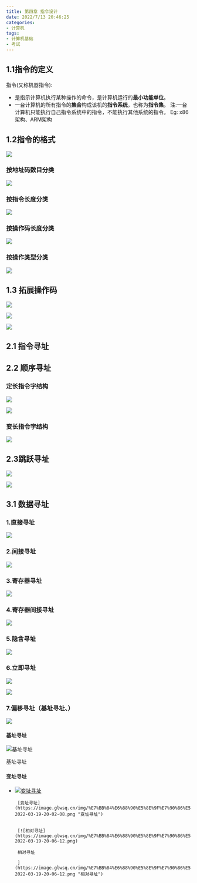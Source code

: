 ```yaml
---
title: 第四章 指令设计
date: 2022/7/13 20:46:25
categories:
- 计算机
tags:
- 计算机基础
- 考试
---
```

## 1.1指令的定义

指令(又称机器指令):
+ 是指示计算机执行某种操作的命令，是计算机运行的**最小功能单位**。
+ 一台计算机的所有指令的**集合**构成该机的**指令系统**，也称为**指令集**。
注:一台计算机只能执行自己指令系统中的指令，不能执行其他系统的指令。
Eg: x86架构、ARM架构


## 1.2指令的格式

![](https://obs-pic-1309372570.cos.ap-chongqing.myqcloud.com/20221023153906.png)
### 按地址码数目分类 
![](https://obs-pic-1309372570.cos.ap-chongqing.myqcloud.com/20221023153948.png)

### 按指令长度分类

![](https://obs-pic-1309372570.cos.ap-chongqing.myqcloud.com/20221023155811.png)



### 按操作码长度分类

![](https://obs-pic-1309372570.cos.ap-chongqing.myqcloud.com/20221023155214.png)



### 按操作类型分类

![](https://obs-pic-1309372570.cos.ap-chongqing.myqcloud.com/20221023155455.png)

## 1.3 拓展操作码

![](https://obs-pic-1309372570.cos.ap-chongqing.myqcloud.com/20221023160321.png)

![](https://obs-pic-1309372570.cos.ap-chongqing.myqcloud.com/20221023161241.png)

![](https://obs-pic-1309372570.cos.ap-chongqing.myqcloud.com/20221023161336.png)

## 2.1 指令寻址
 
## 2.2 顺序寻址

### 定长指令字结构

![](https://obs-pic-1309372570.cos.ap-chongqing.myqcloud.com/20221023162021.png)


![](https://obs-pic-1309372570.cos.ap-chongqing.myqcloud.com/20221023161845.png)
### 变长指令字结构

![](https://obs-pic-1309372570.cos.ap-chongqing.myqcloud.com/20221023162358.png)




## 2.3跳跃寻址

![](https://obs-pic-1309372570.cos.ap-chongqing.myqcloud.com/20221023163008.png)



![](https://obs-pic-1309372570.cos.ap-chongqing.myqcloud.com/20221023162903.png)

## 3.1 数据寻址



### 1.直接寻址
![](https://obs-pic-1309372570.cos.ap-chongqing.myqcloud.com/20221023164227.png)

### 2.间接寻址

![](https://obs-pic-1309372570.cos.ap-chongqing.myqcloud.com/20221023165649.png)

### 3.寄存器寻址

![](https://obs-pic-1309372570.cos.ap-chongqing.myqcloud.com/20221023165820.png)

### 4.寄存器间接寻址
![](https://obs-pic-1309372570.cos.ap-chongqing.myqcloud.com/20221023165919.png)
### 5.隐含寻址

![](https://obs-pic-1309372570.cos.ap-chongqing.myqcloud.com/20221023170048.png)

### 6.立即寻址
 ![](https://obs-pic-1309372570.cos.ap-chongqing.myqcloud.com/20221023170406.png)

![](https://obs-pic-1309372570.cos.ap-chongqing.myqcloud.com/20221023170446.png)

### 7.偏移寻址（基址寻址、）
![](https://obs-pic-1309372570.cos.ap-chongqing.myqcloud.com/20221023171242.png)
#### 基址寻址


![基址寻址](https://image.glwsq.cn/img/%E7%BB%84%E6%88%90%E5%8E%9F%E7%90%86%E5%AD%A6%E4%B9%A0%E6%80%BB%E7%BB%93-2022-03-19-20-01-42.png)

基址寻址

#### 变址寻址

-  [![变址寻址](https://image.glwsq.cn/img/%E7%BB%84%E6%88%90%E5%8E%9F%E7%90%86%E5%AD%A6%E4%B9%A0%E6%80%BB%E7%BB%93-2022-03-19-20-02-08.png)](https://image.glwsq.cn/img/%E7%BB%84%E6%88%90%E5%8E%9F%E7%90%86%E5%AD%A6%E4%B9%A0%E6%80%BB%E7%BB%93-2022-03-19-20-02-08.png "变址寻址")
        
        [变址寻址](https://image.glwsq.cn/img/%E7%BB%84%E6%88%90%E5%8E%9F%E7%90%86%E5%AD%A6%E4%B9%A0%E6%80%BB%E7%BB%93-2022-03-19-20-02-08.png "变址寻址")
        
          
        [![相对寻址](https://image.glwsq.cn/img/%E7%BB%84%E6%88%90%E5%8E%9F%E7%90%86%E5%AD%A6%E4%B9%A0%E6%80%BB%E7%BB%93-2022-03-19-20-06-12.png)
        
        相对寻址
        
        ](https://image.glwsq.cn/img/%E7%BB%84%E6%88%90%E5%8E%9F%E7%90%86%E5%AD%A6%E4%B9%A0%E6%80%BB%E7%BB%93-2022-03-19-20-06-12.png "相对寻址")
